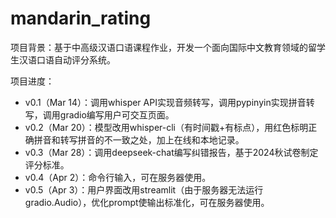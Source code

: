 # mandarin_rating
项目背景：基于中高级汉语口语课程作业，开发一个面向国际中文教育领域的留学生汉语口语自动评分系统。

项目进度：
- v0.1（Mar 14）：调用whisper API实现音频转写，调用pypinyin实现拼音转写，调用gradio编写用户可交互页面。
- v0.2（Mar 20）：模型改用whisper-cli（有时间戳+有标点），用红色标明正确拼音和转写拼音的不一致之处，加上在线和本地记录。
- v0.3（Mar 28）：调用deepseek-chat编写纠错报告，基于2024秋试卷制定评分标准。
- v0.4（Apr 2）：命令行输入，可在服务器使用。
- v0.5（Apr 3）：用户界面改用streamlit（由于服务器无法运行gradio.Audio），优化prompt使输出标准化，可在服务器使用。

